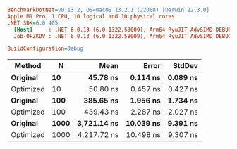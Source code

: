 ``` ini

BenchmarkDotNet=v0.13.2, OS=macOS 13.2.1 (22D68) [Darwin 22.3.0]
Apple M1 Pro, 1 CPU, 10 logical and 10 physical cores
.NET SDK=6.0.405
  [Host]     : .NET 6.0.13 (6.0.1322.58009), Arm64 RyuJIT AdvSIMD DEBUG
  Job-OFZKDV : .NET 6.0.13 (6.0.1322.58009), Arm64 RyuJIT AdvSIMD DEBUG

BuildConfiguration=Debug  

```
|    Method |    N |        Mean |     Error |   StdDev |
|---------- |----- |------------:|----------:|---------:|
|  **Original** |   **10** |    **45.78 ns** |  **0.114 ns** | **0.089 ns** |
| Optimized |   10 |    50.80 ns |  0.457 ns | 0.427 ns |
|  **Original** |  **100** |   **385.65 ns** |  **1.956 ns** | **1.734 ns** |
| Optimized |  100 |   439.43 ns |  2.287 ns | 2.027 ns |
|  **Original** | **1000** | **3,721.14 ns** | **10.039 ns** | **9.391 ns** |
| Optimized | 1000 | 4,217.72 ns | 10.498 ns | 9.307 ns |
